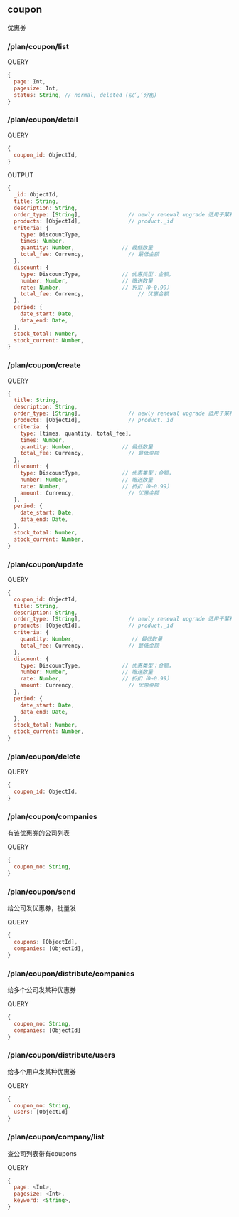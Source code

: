 

## coupon

优惠券

### /plan/coupon/list

QUERY
```javascript
{
  page: Int,
  pagesize: Int,
  status: String, // normal, deleted (以‘,’分割)
}
```

### /plan/coupon/detail

QUERY
```javascript
{
  coupon_id: ObjectId,
}
```

OUTPUT
```javascript
{
  _id: ObjectId,
  title: String,
  description: String,
  order_type: [String],               // newly renewal upgrade 适用于某种类型的订单
  products: [ObjectId],               // product._id
  criteria: {
    type: DiscountType,
    times: Number,
    quantity: Number,               // 最低数量
    total_fee: Currency,              // 最低金额
  },
  discount: {
    type: DiscountType,             // 优惠类型：金额，
    number: Number,                 // 赠送数量
    rate: Number,                   // 折扣（0~0.99）
    total_fee: Currency,                 // 优惠金额
  },
  period: {
    date_start: Date,
    data_end: Date,
  },
  stock_total: Number,
  stock_current: Number,
}
```

### /plan/coupon/create

QUERY
```javascript
{
  title: String,
  description: String,
  order_type: [String],               // newly renewal upgrade 适用于某种类型的订单
  products: [ObjectId],               // product._id
  criteria: {
    type: [times, quantity, total_fee],
    times: Number,
    quantity: Number,               // 最低数量
    total_fee: Currency,              // 最低金额
  },
  discount: {
    type: DiscountType,             // 优惠类型：金额，
    number: Number,                 // 赠送数量
    rate: Number,                   // 折扣（0~0.99）
    amount: Currency,                 // 优惠金额
  },
  period: {
    date_start: Date,
    data_end: Date,
  },
  stock_total: Number,
  stock_current: Number,
}
```

### /plan/coupon/update

QUERY
```javascript
{
  coupon_id: ObjectId,
  title: String,
  description: String,
  order_type: [String],               // newly renewal upgrade 适用于某种类型的订单
  products: [ObjectId],               // product._id
  criteria: {
    quantity: Number,                  // 最低数量
    total_fee: Currency,              // 最低金额
  },
  discount: {
    type: DiscountType,             // 优惠类型：金额，
    number: Number,                 // 赠送数量
    rate: Number,                   // 折扣（0~0.99）
    amount: Currency,                 // 优惠金额
  },
  period: {
    date_start: Date,
    data_end: Date,
  },
  stock_total: Number,
  stock_current: Number,
}
```

### /plan/coupon/delete

QUERY
```javascript
{
  coupon_id: ObjectId,
}
```

<!-- ### /plan/coupon/product/add

添加优惠券适用的产品

QUERY
```javascript
{
  coupon_id: ObjectId,
  product_no: String, // P0001 P0002
}
```

### /plan/coupon/product/remove

移除优惠券适用的产品

QUERY
```javascript
{
  coupon_id: ObjectId,
  product_no: String, // P0001 P0002
}
``` -->

### /plan/coupon/companies

有该优惠券的公司列表

QUERY
```javascript
{
  coupon_no: String,
}
```

### /plan/coupon/send

给公司发优惠券，批量发

QUERY
```javascript
{
  coupons: [ObjectId],
  companies: [ObjectId],
}
```

### /plan/coupon/distribute/companies

给多个公司发某种优惠券

QUERY
```javascript
{
  coupon_no: String,
  companies: [ObjectId]
}
```

### /plan/coupon/distribute/users

给多个用户发某种优惠券

QUERY
```javascript
{
  coupon_no: String,
  users: [ObjectId]
}
```

### /plan/coupon/company/list

查公司列表带有coupons

QUERY
```javascript
{
  page: <Int>,
  pagesize: <Int>,
  keyword: <String>,
}
```
